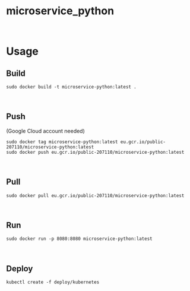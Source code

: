 # microservice_python

<br>

# Usage

## Build

```
sudo docker build -t microservice-python:latest .
```

<br>

## Push

(Google Cloud account needed)

```
sudo docker tag microservice-python:latest eu.gcr.io/public-207110/microservice-python:latest
sudo docker push eu.gcr.io/public-207110/microservice-python:latest
```

<br>

## Pull

```
sudo docker pull eu.gcr.io/public-207110/microservice-python:latest
```

<br>

## Run

```
sudo docker run -p 8080:8080 microservice-python:latest
```

<br>

## Deploy

```
kubectl create -f deploy/kubernetes
```

